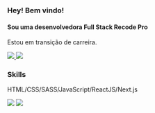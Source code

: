 ### Hey! Bem vindo!
#### Sou uma desenvolvedora Full Stack Recode Pro

<p>Estou em transição de carreira.</p>

<a href="https://www.linkedin.com/in/sarah-salles-0ba936159" alt="linkedin">
  <img src="https://img.shields.io/badge/linkedin-0A66C2?style=for-the-badge&logo=linkedin&logoColor=white" />
</a>
<a href="https://www.instagram.com/sarahsalles28/" alt="instagram">
  <img src="https://img.shields.io/badge/Instagram-E4405F?style=for-the-badge&logo=instagram&logoColor=white" />
</a>

### Skills
<p>HTML/CSS/SASS/JavaScript/ReactJS/Next.js</p>

<div>
  <img src="https://github-readme-stats.vercel.app/api?username=sarah-salles&show_icons=true" />
  <img src="https://github-readme-stats.vercel.app/api/top-langs/?username=sarah-salles&layout=compact" />
</div>

